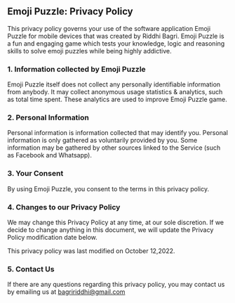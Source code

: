 ## Emoji Puzzle: Privacy Policy 
This privacy policy governs your use of the software application Emoji Puzzle for mobile devices that was created by Riddhi Bagri. Emoji Puzzle is a fun and engaging game which tests your knowledge, logic and reasoning skills to solve emoji puzzles while being highly addictive.

### 1.	 Information collected by Emoji Puzzle
Emoji Puzzle itself does not collect any personally identifiable information from anybody. It may collect anonymous usage statistics & analytics, such as total time spent. These analytics are used to improve Emoji Puzzle game.

### 2.	 Personal Information
Personal information is information collected that may identify you. Personal information is only gathered as voluntarily provided by you. Some information may be gathered by other sources linked to the Service (such as Facebook and Whatsapp).

### 3.	Your Consent
By using Emoji Puzzle, you consent to the terms in this privacy policy.

### 4.	Changes to our Privacy Policy
We may change this Privacy Policy at any time, at our sole discretion. If we decide to change anything in this document, we will update the Privacy Policy modification date below.

This privacy policy was last modified on October 12,2022.

### 5.	Contact Us
If there are any questions regarding this privacy policy, you may contact us by emailing us at bagririddhi@gmail.com
